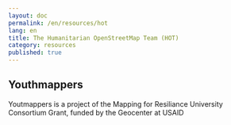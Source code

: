```yaml
---
layout: doc
permalink: /en/resources/hot
lang: en
title: The Humanitarian OpenStreetMap Team (HOT)
category: resources
published: true
---
```

## Youthmappers
Youtmappers is a project of the Mapping for Resiliance University Consortium Grant, funded by the Geocenter at USAID
